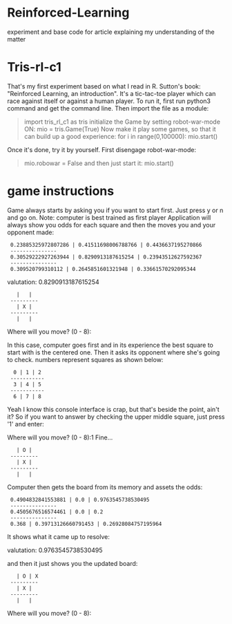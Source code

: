 # Reinforced-Learning
experiment and base code for article explaining my understanding of the matter

# Tris-rl-c1
That's my first experiment based on what I read in R. Sutton's book: "Reinforced Learning, an introduction". It's a tic-tac-toe player which can race against itself or against a human player.
To run it, first run python3 command and get the command line. Then import the file as a module:

> import tris_rl_c1 as tris
initialize the Game by setting robot-war-mode ON: 
> mio = tris.Game(True)
Now make it play some games, so that it can build up a good experience:
> for i in range(0,100000):
>     mio.start()

Once it's done, try it by yourself. First disengage robot-war-mode:
> mio.robowar = False
and then just start it:
> mio.start()
# game instructions
Game always starts by asking you if you want to start first. Just press y or n and go on. Note: computer is best trained as first player
Application will always show you odds for each square and then the moves you and your opponent made:

	 0.23885325972807286 | 0.41511698006788766 | 0.4436637195270866
	 ---------------
	 0.30529222927263944 | 0.8290913187615254 | 0.23943512627592367
	 ---------------
	 0.309520799310112 | 0.2645851601321948 | 0.33661570292095344
valutation:
0.8290913187615254

	   |   |
	 ---------
	   | X |
	 ---------
	   |   |
Where will you move? (0 - 8):

In this case, computer goes first and in its experience the best square to start with is the centered one. Then it asks its opponent where she's going to check. numbers represent squares as shown below:

	  0 | 1 | 2
	 -----------
	  3 | 4 | 5
	 -----------
	  6 | 7 | 8
Yeah I know this console interface is crap, but that's beside the point, ain't it? So if you want to answer by checking the upper middle square, just press '1' and enter:

Where will you move? (0 - 8):1
Fine...

	   | O |
	 ---------
	   | X |
	 ---------
	   |   |

Computer then gets the board from its memory and assets the odds:

	 0.4904832841553881 | 0.0 | 0.9763545738530495
	 ---------------
	 0.4505676516574461 | 0.0 | 0.2
	 ---------------
	 0.368 | 0.39713126660791453 | 0.26928084757195964
   
It shows what it came up to resolve:

valutation:
0.9763545738530495

and then it just shows you the updated board:

	   | O | X
	 ---------
	   | X |
	 ---------
	   |   |
Where will you move? (0 - 8):
